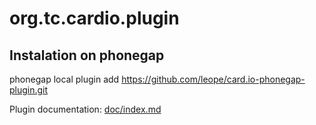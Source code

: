 # org.tc.cardio.plugin

## Instalation on phonegap

phonegap local plugin add https://github.com/leope/card.io-phonegap-plugin.git

Plugin documentation: [doc/index.md](doc/index.md)